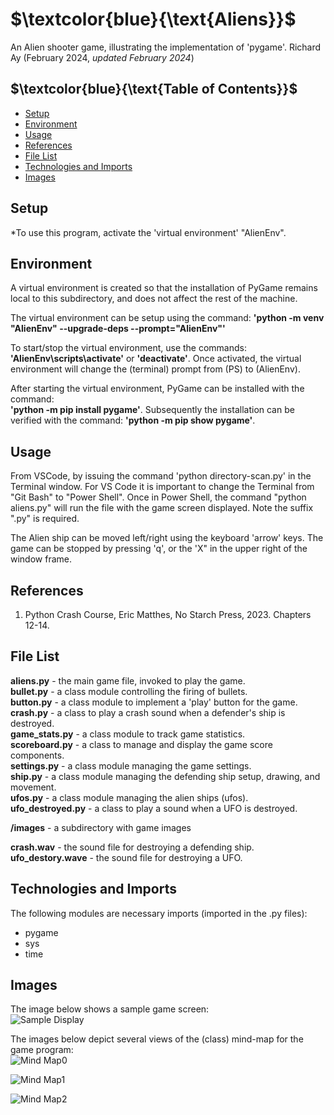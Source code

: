 # $`\textcolor{blue}{\text{Aliens}}`$
An Alien shooter game, illustrating the implementation of 'pygame'.
Richard Ay (February 2024, *updated February 2024*)

## $`\textcolor{blue}{\text{Table of Contents}}`$
* [Setup](#setup)
* [Environment](#environment)
* [Usage](#Usage)
* [References](#references)
* [File List](#file-list)
* [Technologies and Imports](#Technologies-and-Imports)
* [Images](#Images)

## Setup

*To use this program, activate the 'virtual environment' "AlienEnv".  

## Environment
A virtual environment is created so that the installation of PyGame remains
local to this subdirectory, and does not affect the rest of the machine.

The virtual environment can be setup using the command: 
**'python -m venv "AlienEnv" --upgrade-deps --prompt="AlienEnv"'**

To start/stop the virtual environment, use the commands: **'AlienEnv\scripts\activate'** or **'deactivate'**. Once activated, the virtual environment will change the (terminal) prompt from (PS) to (AlienEnv).

After starting the virtual environment, PyGame can be installed with the command:  
**'python -m pip install pygame'**.  Subsequently the installation can be verified with the command: 
**'python -m pip show pygame'**. 


## Usage
From VSCode, by issuing the command 'python directory-scan.py' in the Terminal window. For VS Code it is important to change the Terminal from "Git Bash" to "Power Shell". Once in Power Shell, the command "python aliens.py" will run the file with the game screen displayed.  Note the suffix ".py" is required.

The Alien ship can be moved left/right using the keyboard 'arrow' keys.  The game can be stopped by pressing 'q', or the 'X" in the upper right of the window frame.


## References
1. Python Crash Course, Eric Matthes, No Starch Press, 2023. Chapters 12-14.  


## File List
**aliens.py** - the main game file, invoked to play the game.  
**bullet.py** - a class module controlling the firing of bullets.   
**button.py** - a class module to implement a 'play' button for the game.   
**crash.py**  - a class to play a crash sound when a defender's ship is destroyed.  
**game_stats.py** - a class module to track game statistics.  
**scoreboard.py** - a class to manage and display the game score components.    
**settings.py** - a class module managing the game settings.  
**ship.py** - a class module managing the defending ship setup, drawing, and movement.  
**ufos.py** - a class module managing the alien ships (ufos).
**ufo_destroyed.py** - a class to play a sound when a UFO is destroyed.  

**/images** - a subdirectory with game images  

**crash.wav** - the sound file for destroying a defending ship.  
**ufo_destory.wave** - the sound file for destroying a UFO.    

## Technologies and Imports
The following modules are necessary imports (imported in the .py files):  
- pygame  
- sys
- time  

## Images
The image below shows a sample game screen:  
![Sample Display](https://github.com/CaptainRich/Aliens/blob/main/Images/game-screen.png)

The images below depict several views of the (class) mind-map for the game program:  
![Mind Map0](https://github.com/CaptainRich/Aliens/blob/main/Images/program-mindmap0.png)  

![Mind Map1](https://github.com/CaptainRich/Aliens/blob/main/Images/program-mindmap1.png)  

![Mind Map2](https://github.com/CaptainRich/Aliens/blob/main/Images/program-mindmap2.png)  

